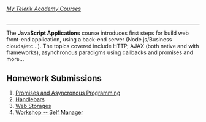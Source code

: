 ###### [My Telerik Academy Courses](https://github.com/nikolovdeyan/TelerikAcademy) 
-------------------------------------

The **JavaScript Applications** course introduces first steps for build web front-end application, using a back-end server (Node.js/Business clouds/etc...). The topics covered include HTTP, AJAX (both native and with frameworks), asynchronous paradigms using callbacks and promises and more...

## Homework Submissions
1. [Promises and Asyncronous Programming](./HOMEWORK/JS_Applications_01_HW-Promises_and_Asynchronous_Programming)
2. [Handlebars](./HOMEWORK/JS_Applications_02_HW-Handlebars)
3. [Web Storages](./HOMEWORK/JS_Applications_03_HW-Web_Storages)
4. [Workshop -- Self Manager](./HOMEWORK/JS_Applications_04_HW-Workshop-Self_Manager)